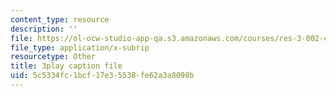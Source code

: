 ```yaml
---
content_type: resource
description: ''
file: https://ol-ocw-studio-app-qa.s3.amazonaws.com/courses/res-3-002-collaborative-design-and-creative-expression-with-arduino-microcontrollers-january-iap-2017/5c5334fc1bcf17e35538fe62a3a8098b_fppdTndwipg.srt
file_type: application/x-subrip
resourcetype: Other
title: 3play caption file
uid: 5c5334fc-1bcf-17e3-5538-fe62a3a8098b
---
```

